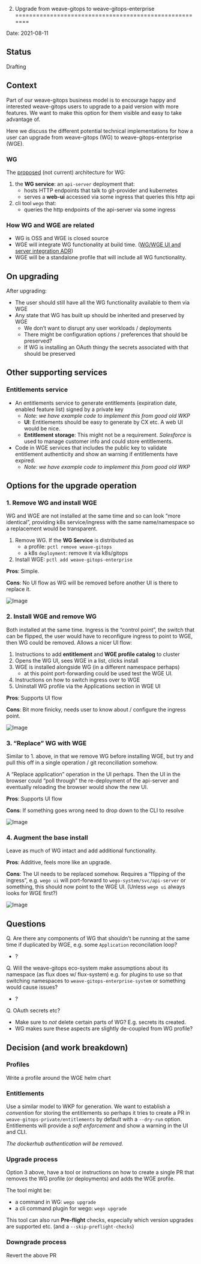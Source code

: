 2. Upgrade from weave-gitops to weave-gitops-enterprise
=======================================================

Date: 2021-08-11

Status
------

Drafting

Context
-------

Part of our weave-gitops business model is to encourage happy and
interested weave-gitops users to upgrade to a paid version with more
features. We want to make this option for them visible and easy to take
advantage of.

Here we discuss the different potential technical implementations for
how a user can upgrade from weave-gitops (WG) to weave-gitops-enterprise
(WGE).

### WG

The [proposed](https://github.com/weaveworks/weave-gitops/pull/590) (not
current) architecture for WG:

1.  the **WG service**: an `api-server` deployment that:
    -   hosts HTTP endpoints that talk to git-provider and kubernetes
    -   serves a **web-ui** accessed via some ingress that queries this
        http api
2.  cli tool `wego` that:
    -   queries the http endpoints of the api-server via some ingress

### How WG and WGE are related

-   WG is OSS and WGE is closed source
-   WGE will integrate WG functionality at build time. ([WG/WGE UI and
    server integration
    ADR](https://github.com/weaveworks/weave-gitops/pull/600))
-   WGE will be a standalone profile that will include all WG
    functionality.

On upgrading
------------

After upgrading:

-   The user should still have all the WG functionality available to
    them via WGE
-   Any state that WG has built up should be inherited and preserved by
    WGE
    -   We don’t want to disrupt any user workloads / deployments
    -   There might be configuration options / preferences that should
        be preserved?
    -   If WG is installing an OAuth thingy the secrets associated with
        that should be preserved

Other supporting services
-------------------------

### Entitlements service

-   An entitlements service to generate entitlements (expiration date,
    enabled feature list) signed by a private key
    -   *Note: we have example code to implement this from good old WKP*
    -   **UI**: Entitlements should be easy to generate by CX etc. A web
        UI would be nice.
    -   **Entitlement storage**: This might not be a requirement.
        *Salesforce* is used to manage customer info and could store
        entitlements.
-   Code in WGE services that includes the public key to validate
    entitlement authenticity and show an warning if entitlements have
    expired.
    -   *Note: we have example code to implement this from good old WKP*

Options for the upgrade operation
---------------------------------

### 1. Remove WG and install WGE

WG and WGE are not installed at the same time and so can look “more
identical”, providing k8s service/ingress with the same name/namespace
so a replacement would be transparent.

1.  Remove WG. If the **WG Service** is distributed as
    -   a profile: `pctl remove weave-gitops`
    -   a k8s `deployment`: remove it via k8s/gitops
2.  Install WGE: `pctl add weave-gitops-enterprise`

**Pros**: Simple.

**Cons**: No UI flow as WG will be removed before another UI is there to
replace it.

![Image](cd0a33c8f7fe4cad970659e0dd98b874.png)

### 2. Install WGE and remove WG

Both installed at the same time. Ingress is the “control point”, the
switch that can be flipped, the user would have to reconfigure ingress
to point to WGE, then WG could be removed. Allows a nicer UI flow:

1.  Instructions to add **entitlement** and **WGE profile catalog** to
    cluster
2.  Opens the WG UI, sees WGE in a list, clicks install
3.  WGE is installed alongside WG (in a different namespace perhaps)
    -   at this point port-forwarding could be used test the WGE UI.
4.  Instructions on how to switch ingress over to WGE
5.  Uninstall WG profile via the Applications section in WGE UI

**Pros**: Supports UI flow

**Cons**: Bit more finicky, needs user to know about / configure the
ingress point.

![Image](de3e6863b27d47d1a02415e76603bfc0.png)

### 3. “Replace” WG with WGE

Similar to 1. above, in that we remove WG before installing WGE, but try
and pull this off in a single operation / git reconciliation somehow.

A “Replace application” operation in the UI perhaps. Then the UI in the
browser could “poll through” the re-deployment of the api-server and
eventually reloading the browser would show the new UI.

**Pros**: Supports UI flow

**Cons**: If something goes wrong need to drop down to the CLI to
resolve

![Image](9edf1df9662c490e89dc8bb0b678298f.png)

### 4. Augment the base install

Leave as much of WG intact and add additional functionality.

**Pros**: Additive, feels more like an upgrade.

**Cons**: The UI needs to be replaced somehow. Requires a “flipping of
the ingress”, e.g. `wego ui` will port-forward to
`wego-system/svc/api-server` or something, this should now point to the
WGE UI. (Unless `wego ui` always looks for WGE first?)

![Image](47743226cd0c4afca04624e3fbadfa9e.png)

Questions
---------

Q. Are there any components of WG that shouldn’t be running at the same
time if duplicated by WGE, e.g. some `Application` reconcilation loop?

-   ?

Q. Will the weave-gitops eco-system make assumptions about its namespace
(as flux does w/ flux-system) e.g. for plugins to use so that switching
namespaces to `weave-gitops-enterprise-system` or something would cause
issues?

-   ?

Q. OAuth secrets etc?

-   Make sure to *not* delete certain parts of WG? E.g. secrets its
    created.
-   WG makes sure these aspects are slightly de-coupled from WG profile?

Decision (and work breakdown)
-----------------------------

### Profiles

Write a profile around the WGE helm chart

### Entitlements

Use a similar model to WKP for generation. We want to establish a
*convention* for storing the entitlements so perhaps it tries to create
a PR in `weave-gitops-private/entitlements` by default with a
`--dry-run` option. Entitlements will provide a *soft enforcement* and
show a warning in the UI and CLI.

*The dockerhub authentication will be removed.*

### Upgrade process

Option 3 above, have a tool or instructions on how to create a single PR
that removes the WG profile (or deployments) and adds the WGE profile.

The tool might be:

-   a command in WG: `wego upgrade`
-   a cli command plugin for wego: `wego upgrade`

This tool can also run **Pre-flight** checks, especially which version
upgrades are supported etc. (and a `--skip-preflight-checks`)

### Downgrade process

Revert the above PR
